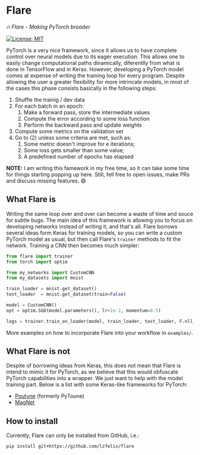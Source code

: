 # Flare
_:fire: Flare - Making PyTorch broader_

[![License: MIT](https://img.shields.io/badge/License-MIT-brightgreen.svg)](https://github.com/lzfelix/flare/blob/master/LICENSE)


PyTorch is a very nice framework, since it allows us to have complete control over neural models
due to its eager execution. This allows one to easily change computational paths dinamically,
diferentlly from what is done in TensorFlow and in Keras. However, developing a PyTorch model
comes at expense of writing the training loop for every program. Despite allowing the user a
greater flexibility for more intrincate models, in most of the cases this phase consists basically in
the following steps:

1. Shuffle the trainig / dev data
2. For each batch in an epoch:
    1. Make a forward pass, store the intermediate values
    2. Compute the error according to some loss function
    3. Perform the backward pass and update weights
3. Compute some metrics on the validation set
4. Go to (2) unless some criteria are met, such as:
    1. Some metric doesn't improve for e iterations;
    2. Some loss gets smaller than some value;
    3. A predefined number of epochs has elapsed


**NOTE:** I am writing this famework in my free time, so it can take some time for things starting
popping up here. Still, fell free to open issues, make PRs and discuss missing features. :smile:

## What Flare is

Writing the same loop over and over can become a waste of time and souce for subtle bugs. The
main idea of this framework is allowing you to focus on developing networks instead of writing
it, and that's all. Flare borrows several ideas form Keras for training models, so you can write
a custom PyTorch model as usual, but then call Flare's `trainer` methods to fit the network.
Training a CNN then becomes much simpler:

```python
from flare import trainer
from torch import optim

from my_networks import CustomCNN
from my_datasets import mnist

train_loader = mnist.get_dataset()
test_loader  = mnist.get_dataset(train=False)

model = CustomCNN()
opt = optim.SGD(model.parameters(), lr=1e-2, momentum=0.5)

logs = trainer.train_on_loader(model, train_loader, test_loader, F.nll_loss, opt, n_epochs=2)
```

More examples on how to incorporate Flare into your workflow in `examples/`.

## What Flare is not

Despite of borrowing ideas from Keras, this does not mean that Flare is intend to mimic it
for PyTorch, as we believe that this would obfuscate PyTorch capabilities into a wrapper. We
just want to help with the model training part. Below is a list with some Keras-like frameworks for PyTorch:

* [Poutyne](https://github.com/GRAAL-Research/poutyne) (formerly PyToune)
* [MagNet](https://github.com/MagNet-DL/magnet)

## How to install

Currently, Flare can only be installed from GitHub, i.e.:

```bash
pip install git+https://github.com/lzfelix/flare
```
